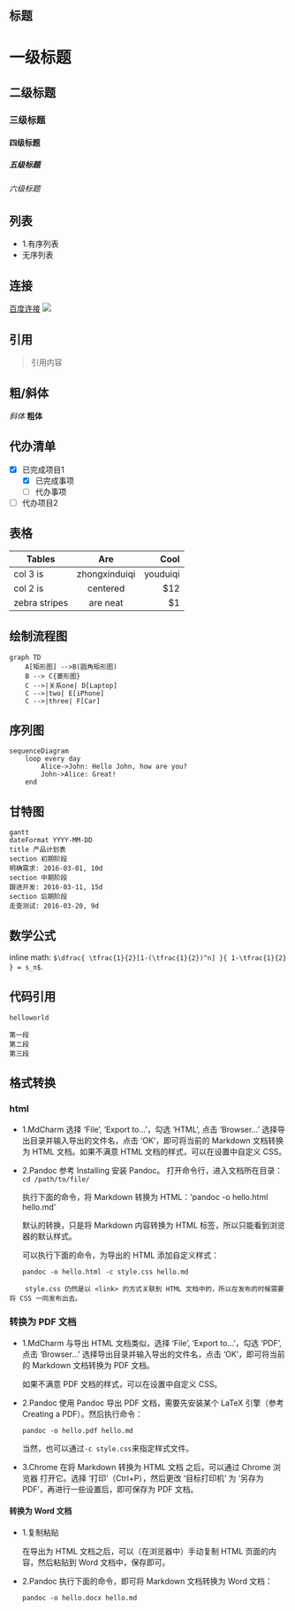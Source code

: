 ## 标题
# 一级标题
## 二级标题
### 三级标题
#### 四级标题
##### 五级标题
###### 六级标题

## 列表
- 1.有序列表
- 无序列表

## 连接
[百度连接](https://www.baidu.com)
![](图片的网络连接)

## 引用
>引用内容

## 粗/斜体
*斜体*
**粗体**

## 代办清单
- [x] 已完成项目1
  - [x] 已完成事项
  - [ ] 代办事项
- [ ] 代办项目2

## 表格
| Tables        | Are           | Cool   |
| ------------- |:-------------:| ------:|
| col 3 is      | zhongxinduiqi |youduiqi|
| col 2 is      | centered      |   $12  |
| zebra stripes | are neat      |    $1  |

## 绘制流程图

```
graph TD
    A[矩形图] -->B(圆角矩形图)
    B --> C{菱形图}
    C -->|关系one| D[Laptop]
    C -->|two| E[iPhone]
    C -->|three| F[Car]
```
## 序列图
```
sequenceDiagram
    loop every day
        Alice->John: Hello John, how are you?
        John->Alice: Great!
    end
```

## 甘特图
```
gantt
dateFormat YYYY-MM-DD
title 产品计划表
section 初期阶段
明确需求: 2016-03-01, 10d
section 中期阶段
跟进开发: 2016-03-11, 15d
section 后期阶段
走查测试: 2016-03-20, 9d
```
## 数学公式

inline math: `$\dfrac{
\tfrac{1}{2}[1-(\tfrac{1}{2})^n] }{
1-\tfrac{1}{2} } = s_n$`.

## 代码引用
`helloworld`

```
第一段
第二段
第三段
```

## 格式转换

### html
- 1.MdCharm
	选择 ‘File’, ‘Export to…’，勾选 ‘HTML’, 点击 ‘Browser…’ 选择导出目录并输入导出的文件名，点击 ‘OK’，即可将当前的 Markdown 文档转换为 HTML 文档。如果不满意 HTML 文档的样式，可以在设置中自定义 CSS。
- 2.Pandoc
	参考 Installing 安装 Pandoc。
	打开命令行，进入文档所在目录：`cd /path/to/file/`

	执行下面的命令，将 Markdown 转换为 HTML：'pandoc -o hello.html hello.md'

	默认的转换，只是将 Markdown 内容转换为 HTML 标签，所以只能看到浏览器的默认样式。

	可以执行下面的命令，为导出的 HTML 添加自定义样式：

	`pandoc -o hello.html -c style.css hello.md`

```
	style.css 仍然是以 <link> 的方式关联到 HTML 文档中的，所以在发布的时候需要将 CSS 一同发布出去。
```

### 转换为 PDF 文档
- 1.MdCharm
	与导出 HTML 文档类似，选择 ‘File’, ‘Export to…’，勾选 ‘PDF’, 点击 ‘Browser…’ 选择导出目录并输入导出的文件名，点击 ‘OK’，即可将当前的 Markdown 文档转换为 PDF 文档。

	如果不满意 PDF 文档的样式，可以在设置中自定义 CSS。

- 2.Pandoc
	使用 Pandoc 导出 PDF 文档，需要先安装某个 LaTeX 引擎（参考 Creating a PDF）。然后执行命令：

	`pandoc -o hello.pdf hello.md`

	当然，也可以通过` -c style.css `来指定样式文件。

- 3.Chrome
	在将 Markdown 转换为 HTML 文档 之后，可以通过 Chrome 浏览器 打开它。选择 ‘打印’（Ctrl+P），然后更改 ‘目标打印机’ 为 ‘另存为 PDF’，再进行一些设置后，即可保存为 PDF 文档。

#### 转换为 Word 文档
- 1.复制粘贴

	在导出为 HTML 文档之后，可以（在浏览器中）手动复制 HTML 页面的内容，然后粘贴到 Word 文档中，保存即可。

- 2.Pandoc
	执行下面的命令，即可将 Markdown 文档转换为 Word 文档：

	`pandoc -o hello.docx hello.md`

